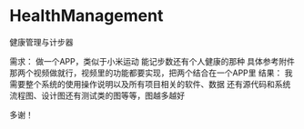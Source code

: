 # HealthManagement
健康管理与计步器

需求：
做一个APP，类似于小米运动
能记步数还有个人健康的那种
具体参考附件那两个视频做就行，视频里的功能都要实现，把两个结合在一个APP里
结果：
我需要整个系统的使用操作说明以及所有项目相关的软件、数据
还有源代码和系统流程图、设计图还有测试类的图等等，图越多越好

多谢！